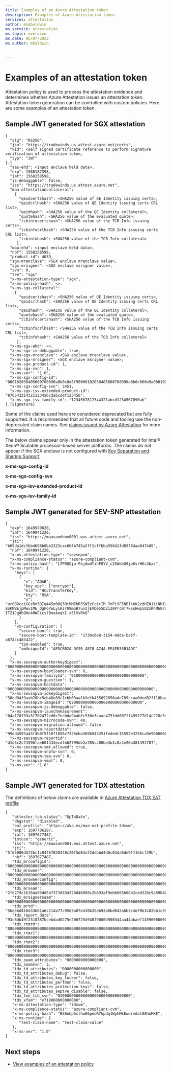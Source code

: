 ```yaml
---
title: Examples of an Azure Attestation token
description: Examples of Azure Attestation token
services: attestation
author: msmbaldwin
ms.service: attestation
ms.topic: overview
ms.date: 06/07/2022
ms.author: mbaldwin


---
```

# Examples of an attestation token

Attestation policy is used to process the attestation evidence and determines whether Azure Attestation issues an attestation token. Attestation token generation can be controlled with custom policies. Here are some examples of an attestation token. 

## Sample JWT generated for SGX attestation

```
{
  "alg": "RS256",
  "jku": "https://tradewinds.us.attest.azure.net/certs",
  "kid": <self signed certificate reference to perform signature verification of attestation token,
  "typ": "JWT"
}.{
  "aas-ehd": <input enclave held data>,
  "exp": 1568187398,
  "iat": 1568158598,
  "is-debuggable": false,
  "iss": "https://tradewinds.us.attest.azure.net",
  "maa-attestationcollateral": 
    {
      "qeidcertshash": <SHA256 value of QE Identity issuing certs>,
      "qeidcrlhash": <SHA256 value of QE Identity issuing certs CRL list>,
      "qeidhash": <SHA256 value of the QE Identity collateral>,
      "quotehash": <SHA256 value of the evaluated quote>, 
      "tcbinfocertshash": <SHA256 value of the TCB Info issuing certs>, 
      "tcbinfocrlhash": <SHA256 value of the TCB Info issuing certs CRL list>, 
      "tcbinfohash": <SHA256 value of the TCB Info collateral>
     },
  "maa-ehd": <input enclave held data>,
  "nbf": 1568158598,
  "product-id": 4639,
  "sgx-mrenclave": <SGX enclave mrenclave value>,
  "sgx-mrsigner": <SGX enclave msrigner value>,
  "svn": 0,
  "tee": "sgx"
  "x-ms-attestation-type": "sgx", 
  "x-ms-policy-hash": <>,
  "x-ms-sgx-collateral": 
    {
      "qeidcertshash": <SHA256 value of QE Identity issuing certs>,
      "qeidcrlhash": <SHA256 value of QE Identity issuing certs CRL list>,
      "qeidhash": <SHA256 value of the QE Identity collateral>,
      "quotehash": <SHA256 value of the evaluated quote>, 
      "tcbinfocertshash": <SHA256 value of the TCB Info issuing certs>, 
      "tcbinfocrlhash": <SHA256 value of the TCB Info issuing certs CRL list>, 
      "tcbinfohash": <SHA256 value of the TCB Info collateral>
     },
  "x-ms-sgx-ehd": <>, 
  "x-ms-sgx-is-debuggable": true,
  "x-ms-sgx-mrenclave": <SGX enclave mrenclave value>,
  "x-ms-sgx-mrsigner": <SGX enclave msrigner value>, 
  "x-ms-sgx-product-id": 1, 
  "x-ms-sgx-svn": 1,
  "x-ms-ver": "1.0",
  "x-ms-sgx-config-id": "000102030405060708090a0b0c0d8f99000102030405060708090a0b0c860e9a000102030405060708090a0b7d0d0e9b000102030405060708090a740c0d0e9c",
  "x-ms-sgx-config-svn": 3451,
  "x-ms-sgx-isv-extended-product-id": "8765432143211234abcdabcdef123456",
  "x-ms-sgx-isv-family-id": "1234567812344321abcd1234567890ab"
}.[Signature]
```

Some of the claims used here are considered deprecated but are fully supported.  It is recommended that all future code and tooling use the non-deprecated claim names. See [claims issued by Azure Attestation](claim-sets.md) for more information.

The below claims appear only in the attestation token generated for Intel® Xeon® Scalable processor-based server platforms. The claims do not appear if the SGX enclave is not configured with [Key Separation and Sharing Support](https://github.com/openenclave/openenclave/issues/3054)

**x-ms-sgx-config-id**

**x-ms-sgx-config-svn**

**x-ms-sgx-isv-extended-product-id**

**x-ms-sgx-isv-family-id**

## Sample JWT generated for SEV-SNP attestation

```
{ 
  "exp": 1649970020, 
  "iat": 1649941220, 
  "iss": "https://maasandbox0001.wus.attest.azure.net", 
  "jti": "b65da1dcfbb4698b0bb2323cac664b745a2ff1cffbba55641fd65784aa9474d5", 
  "nbf": 1649941220, 
  "x-ms-attestation-type": "sevsnpvm", 
  "x-ms-compliance-status": "azure-compliant-cvm", 
  "x-ms-policy-hash": "LTPRQQju-FejAwdYihF8YV_c2XWebG9joKvrHKc3bxs", 
  "x-ms-runtime": { 
    "keys": [ 
      { 
        "e": "AQAB", 
        "key_ops": ["encrypt"], 
        "kid": "HCLTransferKey", 
        "kty": "RSA", 
        "n": "ur08DccjGGzRo3OIq445n00Q3OthMIbR3SWIzCcicIM_7nPiVF5NBIknk2zdHZN1iiNhIzJezrXSqVT7Ty1Dl4AB5xiAAqxo7xGjFqlL47NA8WbZRMxQtwlsOjZgFxosDNXIt6dMq7ODh4nj6nV2JMScNfRKyr1XFIUK0XkOWvVlSlNZjaAxj8H4pS0yNfNwr1Q94VdSn3LPRuZBHE7VrofHRGSHJraDllfKT0-8oKW8EjpMwv1ME_OgPqPwLyiRzr99moB7uxzjEVDe55D2i2mPrcmT7kSsHwp5O2xKhM68rda6F-IT21JgdhQ6n4HWCicslBmx4oqkI-x5lVsRkQ" 
      } 
    ], 
    "vm-configuration": { 
      "secure-boot": true, 
      "secure-boot-template-id": "1734c6e8-3154-4dda-ba5f-a874cc483422", 
      "tpm-enabled": true, 
      "vmUniqueId": "AE5CBB2A-DC95-4870-A74A-EE4FB33B1A9C" 
    } 
  }, 
  "x-ms-sevsnpvm-authorkeydigest": "000000000000000000000000000000000000000000000000000000000000000000000000000000000000000000000000", 
  "x-ms-sevsnpvm-bootloader-svn": 0, 
  "x-ms-sevsnpvm-familyId": "01000000000000000000000000000000", 
  "x-ms-sevsnpvm-guestsvn": 1, 
  "x-ms-sevsnpvm-hostdata": "0000000000000000000000000000000000000000000000000000000000000000", 
  "x-ms-sevsnpvm-idkeydigest": "38ed94f9aab20bc5eb40e89c7cbb03aa1b9efb435892656ade789ccaa0ded82ff18bae0e849c3166351ba1fa7ff620a2", 
  "x-ms-sevsnpvm-imageId": "02000000000000000000000000000000", 
  "x-ms-sevsnpvm-is-debuggable": false, 
  "x-ms-sevsnpvm-launchmeasurement": "04a170f39a3f702472ed0c7ecbda9babfc530e3caac475fdd607ff499177d14c278c5a15ad07ceacd5230ae63d507e9d", 
  "x-ms-sevsnpvm-microcode-svn": 40, 
  "x-ms-sevsnpvm-migration-allowed": false, 
  "x-ms-sevsnpvm-reportdata": "99dd4593a43f4b0f5f10f1856c7326eba309b943251fededc15592e3250ca9e90000000000000000000000000000000000000000000000000000000000000000", 
  "x-ms-sevsnpvm-reportid": "d1d5c2c71596fae601433ecdfb62799de2a785cc08be3b1c8a4e26a381494787", 
  "x-ms-sevsnpvm-smt-allowed": true, 
  "x-ms-sevsnpvm-snpfw-svn": 0, 
  "x-ms-sevsnpvm-tee-svn": 0, 
  "x-ms-sevsnpvm-vmpl": 0, 
  "x-ms-ver": "1.0" 
} 
```

## Sample JWT generated for TDX attestation

The definitions of below claims are available in [Azure Attestation TDX EAT profile](tdx-eat-profile.md)

```
{
   "attester_tcb_status": "UpToDate",
   "dbgstat": "disabled",
   "eat_profile": "https://aka.ms/maa-eat-profile-tdxvm",
   "exp": 1697706287,
   "iat": 1697677487,
   "intuse": "generic",
   "iss": "https://maasand001.eus.attest.azure.net",
   "jti": "5f65006d573bc1c04f67820348c20f5d8da72ddbbd4d6c03da8de9f11b5cf29b",
   "nbf": 1697677487,
   "tdx_mrconfigid": "000000000000000000000000000000000000000000000000000000000000000000000000000000000000000000000000",
   "tdx_mrowner": "000000000000000000000000000000000000000000000000000000000000000000000000000000000000000000000000",
   "tdx_mrownerconfig": "000000000000000000000000000000000000000000000000000000000000000000000000000000000000000000000000",
   "tdx_mrseam": "2fd279c16164a93dd5bf373d834328d46008c2b693af9ebb865b08b2ced320c9a89b4869a9fab60fbe9d0c5a5363c656",
   "tdx_mrsignerseam": "000000000000000000000000000000000000000000000000000000000000000000000000000000000000000000000000",
   "tdx_mrtd": "5be56d418d33661a6c21da77c9503a07e430b35eb92a0bd042a6b3c4e79b3c82bb1c594e770d0d129a0724669f1e953f",
   "tdx_report_data": "93c6db49f2318387bcebdad0275e206725d948f9000d900344aa44abaef145960000000000000000000000000000000000000000000000000000000000000000",
   "tdx_rtmr0": "000000000000000000000000000000000000000000000000000000000000000000000000000000000000000000000000",
   "tdx_rtmr1": "000000000000000000000000000000000000000000000000000000000000000000000000000000000000000000000000",
   "tdx_rtmr2": "000000000000000000000000000000000000000000000000000000000000000000000000000000000000000000000000",
   "tdx_rtmr3": "000000000000000000000000000000000000000000000000000000000000000000000000000000000000000000000000",
   "tdx_seam_attributes": "0000000000000000",
   "tdx_seamsvn": 3,
   "tdx_td_attributes": "0000000000000000",
   "tdx_td_attributes_debug": false,
   "tdx_td_attributes_key_locker": false,
   "tdx_td_attributes_perfmon": false,
   "tdx_td_attributes_protection_keys": false,
   "tdx_td_attributes_septve_disable": false,
   "tdx_tee_tcb_svn": "03000600000000000000000000000000",
   "tdx_xfam": "e718060000000000",
   "x-ms-attestation-type": "tdxvm",
   "x-ms-compliance-status": "azure-compliant-cvm",
   "x-ms-policy-hash": "B56nbp5slhw66peoRYkpdq1WykMkEworvdol08hnMXE",
   "x-ms-runtime": {
      "test-claim-name": "test-claim-value"
   },
   "x-ms-ver": "1.0"
} 
```

## Next steps

- [View examples of an attestation policy](policy-examples.md)

